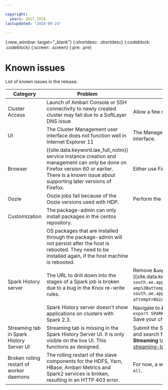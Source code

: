 ```yaml
---

copyright:
  years: 2017,2018
lastupdated: "2018-09-24"

---
```


<!-- Attribute definitions -->
{:new_window: target="_blank"}
{:shortdesc: .shortdesc}
{:codeblock: .codeblock}
{:screen: .screen}
{:pre: .pre}

# Known issues

List of known issues in the release:

| Category | Problem | Workaround |
|------------|-----------|-----------|
| Cluster Access | Launch of Ambari Console or SSH connectivity to newly created cluster may fail due to a SoftLayer DNS issue | Allow a few minutes prior to access.|
| UI | The Cluster Management user interface does not function well in Internet Explorer 11 | The Management user interface functions fine in Chrome, Safari and Firefox. Use these browsers to access the user interface. |
| Browser | {{site.data.keyword.iae_full_notm}} service instance creation and management can only be done on Firefox version 60 or earlier. There is a known issue about supporting later versions of Firefox. | Either use Firefox version 60 or earlier, or switch to another supported browser like Chrome or Safari. |
| Oozie | Oozie jobs fail because of the Oozie versions used with HDP. | Perform the steps in the following [workaround](./workaround-oozie-jobs.html). |
| Customization | The package-admin can only install packages in the centos repository. | |
| | OS packages that are installed through the package-admin will not persist after the host is rebooted. They need to be installed again, if the host machine is rebooted. | |   
| Spark History server | The URL to drill down into the stages of a Spark job is broken due to a bug in the Knox re-write rules. | Remove &`amp%3B` from the stages URL. For example, replace the following broken re-write URL (the example uses the {{site.data.keyword.Bluemix_short}} hosting location `us-south`): `https://chs-xxx-yyy-mn001.us-south.ae.appdomain.cloud:8443/gateway/default/sparkhistory/history/application_xxxxxxxxxxx_yyyy/stages/stage?amp%3Battempt=0&id=2` by this workaround URL: `https://chs-yyy-yyyy-mn001.us-south.ae.appdomain.cloud:8443/gateway/default/sparkhistory/history/application_xxxxxxxxxx_yyyy/stages/stage?attempt=0&id=2` . |
| | Spark History server doesn't show applications on clusters with Spark 2.3. | Navigate to **Ambari UI > Spark2 > Configs > Advanced spark2-env > content** and add the following line: </br> `export SPARK_HISTORY_OPTS="-Dspark.ui.proxyBase=/gateway/default/sparkhistory" ` </br> Save your changes and restart your cluster. |
|Streaming tab in Spark History Server UI | Streaming tab is missing in the Spark History Server UI. It is only visible on the live UI. This functions as designed. | Submit the Spark job in client mode as a YARN application. Then go to **Yarn > Quick Links > Resource Manager UI** and search for your launched application. Scroll to the extreme right and click **ApplicationMaster** to see the **Streaming** tab. For more details, see https://community.hortonworks.com/questions/110212/hdp-26-spark-21-streaming-tab-not-available-in-the.html. |   
| Broken rolling restart of worker daemons | The rolling restart of the slave components for the HDFS, Yarn, HBase, Ambari Metrics and Spark2 services is broken, resulting in an HTTP 403 error.  | For now, a workaround is to restart the respective service as a whole from service action menu by selecting `Restart All`.|
